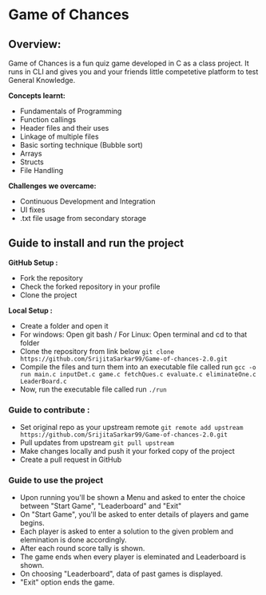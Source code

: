 # **Game of Chances**  
## Overview:
 
Game of Chances is a fun quiz game developed in C as a class project. 
It runs in CLI and gives you and your friends little competetive platform to test General Knowledge. 

**Concepts learnt:** 
 - Fundamentals of Programming 
 - Function callings 
 - Header files and their uses 
 - Linkage of multiple files
 - Basic sorting technique (Bubble sort) 
 - Arrays 
 - Structs 
 - File Handling

**Challenges we overcame:** 

 - Continuous Development and Integration 
 - UI fixes 
 - .txt file usage from secondary storage 
 
 
## Guide to install and run the project
**GitHub Setup :**
- Fork the repository 
- Check the forked repository in your profile 
- Clone the project

**Local Setup :**

 - Create a folder and open it
 - For windows: Open git bash / For Linux: Open terminal and cd to that folder 
 - Clone the repository from link below 
```git clone https://github.com/SrijitaSarkar99/Game-of-chances-2.0.git```
- Compile the files and turn them into an executable file called run 
```gcc -o run main.c inputDet.c game.c fetchQues.c evaluate.c eliminateOne.c LeaderBoard.c```
- Now, run the  executable file called run 
```./run```

### Guide to contribute :
- Set original repo as your upstream remote
```git remote add upstream https://github.com/SrijitaSarkar99/Game-of-chances-2.0.git```
- Pull updates from upstream 
```git pull upstream```
- Make changes locally and push it your forked copy of the project 
- Create a pull request in GitHub

### Guide to use the project

 - Upon running you'll be shown a Menu and asked to enter the choice between "Start Game", "Leaderboard" and "Exit" 
 - On "Start Game", you'll be asked to enter details of players and game begins.
 - Each player is asked to enter a solution to the given problem and elemination is done accordingly. 
 - After each round score tally is shown. 
 - The game ends when every player is eleminated and Leaderboard is shown.
 - On choosing "Leaderboard", data of past games is displayed. 
 - "Exit" option ends the game.
